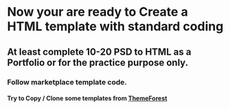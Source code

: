 # Now your are ready to Create a HTML template with standard coding

## At least complete 10-20 PSD to HTML as a Portfolio or for the practice purpose only.

### Follow marketplace template code.

#### Try to Copy / Clone some templates from [ThemeForest](https://themeforest.net/popular_item/by_category?category=site-templates)
